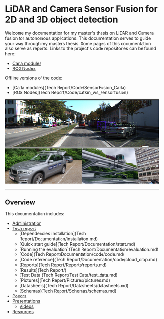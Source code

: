 # LiDAR and Camera Sensor Fusion for 2D and 3D object detection

Welcome my documentation for my master's thesis on LiDAR and Camera fusion for autonomous applications. 
This documentation serves to guide your way through my masters thesis. Some pages of this documentation also serve as reports.
Links to the project's code repositories can be found here:

* [Carla modules](https://github.com/Dieter97/SensorFusion_Carla)
* [ROS Nodes](https://github.com/Dieter97/SensorFusion_ros)
 
Offline versions of the code:

* [Carla modules](Tech Report/Code/SensorFusion_Carla)
* [ROS Nodes](Tech Report/Code/catkin_ws_sensorfusion)

 <img src="Tech%20Report/Pictures/fusion1_ex_detection.png"/>
 <img src="Tech%20Report/Pictures/BMW.jpg" style="width:50%; display: inline-block;"/>
 <img src="Tech%20Report/Pictures/Sensors.jpg" style="width:50%; display: inline-block; float:right;"/>
 
---


## Overview
This documentation includes:

* [Administration](Administration/docs.md)
* [Tech report]()
    * [Dependencies installation](Tech Report/Documentation/installation.md)
    * [Quick start guide](Tech Report/Documentation/start.md)
    * [Running the evaluation](Tech Report/Documentation/evaluation.md)
    * [Code](Tech Report/Documentation/code/code.md)
    * [Code reference](Tech Report/Documentation/code/cloud_crop.md)
    * [Reports](Tech Report/Reports/reports.md)
    * [Results](Tech Report/)
    * [Test Data](Tech Report/Test Data/test_data.md)
    * [Pictures](Tech Report/Pictures/pictures.md)
    * [Datasheets](Tech Report/Datasheets/datasheets.md)
    * [Schemas](Tech Report/Schemas/schemas.md)
* [Papers](Papers/papers.md)
* [Presentations](Presentations/presentations.md)
    * [Videos](Presentations/videos.md)
* [Resources](Resources/resources.md)